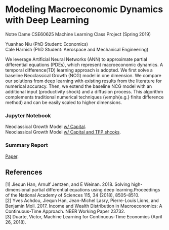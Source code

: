 # Modeling Macroeconomic Dynamics with Deep Learning

Notre Dame CSE60625 Machine Learning Class Project (Spring 2019)  

Yuanhao Niu (PhD Student: Economics)  
Cale Harnish (PhD Student: Aerospace and Mechanical Engineering)  

We leverage Artificial Neural Networks (ANN) to approximate partial differential equations (PDEs), which represent macroeconomic dynamics. A temporal difference(TD) learning approach is adopted. We first solve a baseline Neoclassical Growth (NCG) model in one dimension. We compare our solutions from deep learning with existing results from the literature for numerical accuracy. Then, we extend the baseline NCG model with an additional input (productivity shock) and a diffusion process. This algorithm complements traditional numerical techniques (\emph{e.g.} finite difference method) and can be easily scaled to higher dimensions.


### Jupyter Notebook 
Neoclassical Growth Model [w/ Capital](https://github.com/yniu87/ML_Macro/blob/master/NCG_1D.ipynb).  
Neoclassical Growth Model [w/ Capital and TFP shcoks](https://github.com/yniu87/ML_Macro/blob/master/NCG_2D.ipynb).

### Summary Report
[Paper](https://github.com/yniu87/ML_Macro/blob/master/project_paper.pdf).

## References 
[1] Jiequn Han, Arnulf Jentzen, and E Weinan. 2018. Solving high-dimensional partial differential equations using deep learning.Proceedings of the National Academy of Sciences 115, 34 (2018), 8505–8510.  
[2] Yves Achdou, Jiequn Han, Jean-Michel Lasry, Pierre-Louis Lions, and Benjamin Moll. 2017. Income and Wealth Distribution in Macroeconomics: A Continuous-Time Approach. NBER Working Paper 23732.  
[3] Duarte, Victor, Machine Learning for Continuous-Time Economics (April 26, 2018).  
